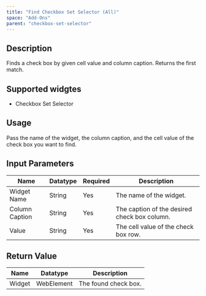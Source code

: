```yaml
---
title: "Find Checkbox Set Selector (All)"
space: "Add-Ons"
parent: "checkbox-set-selector"
---
```

## Description
Finds a check box by given cell value and column caption. Returns the first match.

## Supported widgtes
 + Checkbox Set Selector

## Usage
Pass the name of the widget, the column caption, and the cell value of the check box you want to find.

## Input Parameters


Name | Datatype | Required | Description
---- | -------- | -------- | ---------------
Widget Name | String | Yes | The name of the widget.
Column Caption | String  | Yes | The caption of the desired check box column.
Value | String | Yes | The cell value of the check box row.

## Return Value

Name | Datatype | Description
---- | --------- | ---------------
Widget | WebElement | The found check box.
